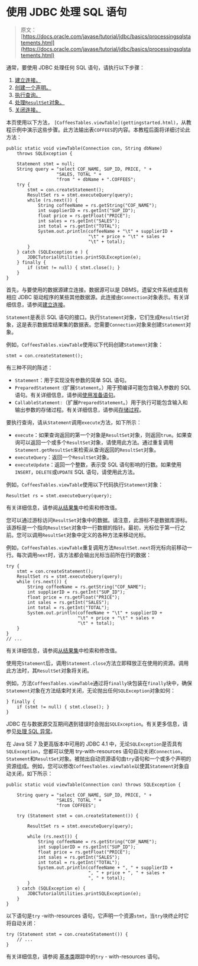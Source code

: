 # 使用 JDBC 处理 SQL 语句

> 原文： [https://docs.oracle.com/javase/tutorial/jdbc/basics/processingsqlstatements.html](https://docs.oracle.com/javase/tutorial/jdbc/basics/processingsqlstatements.html)

通常，要使用 JDBC 处理任何 SQL 语句，请执行以下步骤：

1.  [建立连接。](#establishing_connections)
2.  [创建一个声明。](#creating_statements)
3.  [执行查询。](#executing_queries)
4.  [处理`ResultSet`对象。](#processing_resultset_objects)
5.  [关闭连接。](#closing_connections)

本页使用以下方法， `[CoffeesTables.viewTable](gettingstarted.html)`，从教程示例中演示这些步骤。此方法输出表`COFFEES`的内容。本教程后面将详细讨论此方法：

```
public static void viewTable(Connection con, String dbName)
    throws SQLException {

    Statement stmt = null;
    String query = "select COF_NAME, SUP_ID, PRICE, " +
                   "SALES, TOTAL " +
                   "from " + dbName + ".COFFEES";
    try {
        stmt = con.createStatement();
        ResultSet rs = stmt.executeQuery(query);
        while (rs.next()) {
            String coffeeName = rs.getString("COF_NAME");
            int supplierID = rs.getInt("SUP_ID");
            float price = rs.getFloat("PRICE");
            int sales = rs.getInt("SALES");
            int total = rs.getInt("TOTAL");
            System.out.println(coffeeName + "\t" + supplierID +
                               "\t" + price + "\t" + sales +
                               "\t" + total);
        }
    } catch (SQLException e ) {
        JDBCTutorialUtilities.printSQLException(e);
    } finally {
        if (stmt != null) { stmt.close(); }
    }
}

```

首先，与要使用的数据源建立连接。数据源可以是 DBMS，遗留文件系统或具有相应 JDBC 驱动程序的某些其他数据源。此连接由`Connection`对象表示。有关详细信息，请参阅[建立连接](connecting.html)。

`Statement`是表示 SQL 语句的接口。执行`Statement`对象，它们生成`ResultSet`对象，这是表示数据库结果集的数据表。您需要`Connection`对象来创建`Statement`对象。

例如，`CoffeesTables.viewTable`使用以下代码创建`Statement`对象：

```
stmt = con.createStatement();

```

有三种不同的陈述：

*   `Statement`：用于实现没有参数的简单 SQL 语句。
*   `PreparedStatement` :(扩展`Statement`。）用于预编译可能包含输入参数的 SQL 语句。有关详细信息，请参阅[使用准备语句](prepared.html)。
*   `CallableStatement:`（扩展`PreparedStatement`。）用于执行可能包含输入和输出参数的存储过程。有关详细信息，请参阅[存储过程](storedprocedures.html)。

要执行查询，请从`Statement`调用`execute`方法，如下所示：

*   `execute`：如果查询返回的第一个对象是`ResultSet`对象，则返回`true`。如果查询可以返回一个或多个`ResultSet`对象，请使用此方法。通过重复调用`Statement.getResultSet`来检索从查询返回的`ResultSet`对象。
*   `executeQuery`：返回一个`ResultSet`对象。
*   `executeUpdate`：返回一个整数，表示受 SQL 语句影响的行数。如果使用`INSERT`，`DELETE`或`UPDATE` SQL 语句，请使用此方法。

例如，`CoffeesTables.viewTable`使用以下代码执行`Statement`对象：

```
ResultSet rs = stmt.executeQuery(query);

```

有关详细信息，请参阅[从结果集](retrieving.html)中检索和修改值。

您可以通过游标访问`ResultSet`对象中的数据。请注意，此游标不是数据库游标。该游标是一个指向`ResultSet`对象中一行数据的指针。最初，光标位于第一行之前。您可以调用`ResultSet`对象中定义的各种方法来移动光标。

例如，`CoffeesTables.viewTable`重复调用方法`ResultSet.next`将光标向前移动一行。每次调用`next`时，该方法都会输出光标当前所在行的数据：

```
try {
    stmt = con.createStatement();
    ResultSet rs = stmt.executeQuery(query);
    while (rs.next()) {
        String coffeeName = rs.getString("COF_NAME");
        int supplierID = rs.getInt("SUP_ID");
        float price = rs.getFloat("PRICE");
        int sales = rs.getInt("SALES");
        int total = rs.getInt("TOTAL");
        System.out.println(coffeeName + "\t" + supplierID +
                           "\t" + price + "\t" + sales +
                           "\t" + total);
    }
}
// ...

```

有关详细信息，请参阅[从结果集](retrieving.html)中检索和修改值。

使用完`Statement`后，调用`Statement.close`方法立即释放正在使用的资源。调用此方法时，其`ResultSet`对象将关闭。

例如，方法`CoffeesTables.viewTable`通过将`finally`块包装在`finally`块中，确保`Statement`对象在方法结束时关闭，无论抛出任何`SQLException`对象如何：

```
} finally {
    if (stmt != null) { stmt.close(); }
}

```

JDBC 在与数据源交互期间遇到错误时会抛出`SQLException`。有关更多信息，请参见[处理 SQL 异常](sqlexception.html)。

在 Java SE 7 及更高版本中可用的 JDBC 4.1 中，无论`SQLException`是否具有`SQLException`，您都可以使用 try-with-resources 语句自动关闭`Connection`，`Statement`和`ResultSet`对象。被抛出自动资源语句由`try`语句和一个或多个声明的资源组成。例如，您可以修改`CoffeesTables.viewTable`以使其`Statement`对象自动关闭，如下所示：

```
public static void viewTable(Connection con) throws SQLException {

    String query = "select COF_NAME, SUP_ID, PRICE, " +
                   "SALES, TOTAL " +
                   "from COFFEES";

    try (Statement stmt = con.createStatement()) {

        ResultSet rs = stmt.executeQuery(query);

        while (rs.next()) {
            String coffeeName = rs.getString("COF_NAME");
            int supplierID = rs.getInt("SUP_ID");
            float price = rs.getFloat("PRICE");
            int sales = rs.getInt("SALES");
            int total = rs.getInt("TOTAL");
            System.out.println(coffeeName + ", " + supplierID +
                               ", " + price + ", " + sales +
                               ", " + total);
        }
    } catch (SQLException e) {
        JDBCTutorialUtilities.printSQLException(e);
    }
}

```

以下语句是`try` -with-resources 语句，它声明一个资源`stmt`，当`try`块终止时它将自动关闭：

```
try (Statement stmt = con.createStatement()) {
    // ...
}

```

有关详细信息，请参阅 [](../../essential/exceptions/tryResourceClose.html) [基本类](../../essential/index.html)跟踪中的`try` - with-resources 语句。